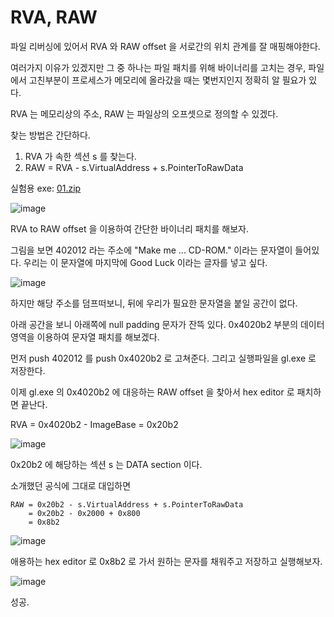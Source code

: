 # RVA, RAW


파일 리버싱에 있어서 RVA 와 RAW offset 을 서로간의 위치 관계를 잘 매핑해야한다. 

여러가지 이유가 있겠지만 그 중 하나는 파일 패치를 위해 바이너리를 고치는 경우, 파일에서 고친부분이 프로세스가 메모리에 올라갔을 때는 몇번지인지 정확히 알 필요가 있다.

RVA 는 메모리상의 주소, RAW 는 파일상의 오프셋으로 정의할 수 있겠다.

찾는 방법은 간단하다. 

 1. RVA 가 속한 섹션 s 를 찾는다.
 2. RAW = RVA - s.VirtualAddress + s.PointerToRawData
 
 
 실험용 exe: [01.zip](https://github.com/hsnks100/hsnks100.github.io/files/2834481/01.zip)
 
 
![image](https://user-images.githubusercontent.com/3623889/52314093-5bc66b00-29f4-11e9-9730-fe597c1b4968.png)

RVA to RAW offset 을 이용하여 간단한 바이너리 패치를 해보자.

그림을 보면 402012 라는 주소에 "Make me ... CD-ROM." 이라는 문자열이 들어있다. 우리는 이 문자열에 마지막에 Good Luck 이라는 글자를 넣고 싶다.

![image](https://user-images.githubusercontent.com/3623889/52314606-ce384a80-29f6-11e9-811f-db0d9cd741fd.png)

하지만 해당 주소를 덤프떠보니, 뒤에 우리가 필요한 문자열을 붙일 공간이 없다.

아래 공간을 보니 아래쪽에 null padding 문자가 잔뜩 있다. 0x4020b2 부분의 데이터 영역을 이용하여 문자열 패치를 해보겠다.

먼저 push 402012 를 push 0x4020b2 로 고쳐준다. 그리고 실행파일을 gl.exe 로 저장한다.

이제 gl.exe 의 0x4020b2 에 대응하는 RAW offset 을 찾아서 hex editor 로 패치하면 끝난다.

RVA = 0x4020b2 - ImageBase = 0x20b2

![image](https://user-images.githubusercontent.com/3623889/52314771-6afae800-29f7-11e9-9269-7f54f651503a.png)

0x20b2 에 해당하는 섹션 s 는 DATA section 이다. 

소개했던 공식에 그대로 대입하면 

```
RAW = 0x20b2 - s.VirtualAddress + s.PointerToRawData
    = 0x20b2 - 0x2000 + 0x800
    = 0x8b2
```


![image](https://user-images.githubusercontent.com/3623889/52314887-e8265d00-29f7-11e9-8383-29531413e992.png)

애용하는 hex editor 로 0x8b2 로 가서 원하는 문자를 채워주고 저장하고 실행해보자.

![image](https://user-images.githubusercontent.com/3623889/52314913-03916800-29f8-11e9-8ceb-b2ab658212ec.png)

성공.
